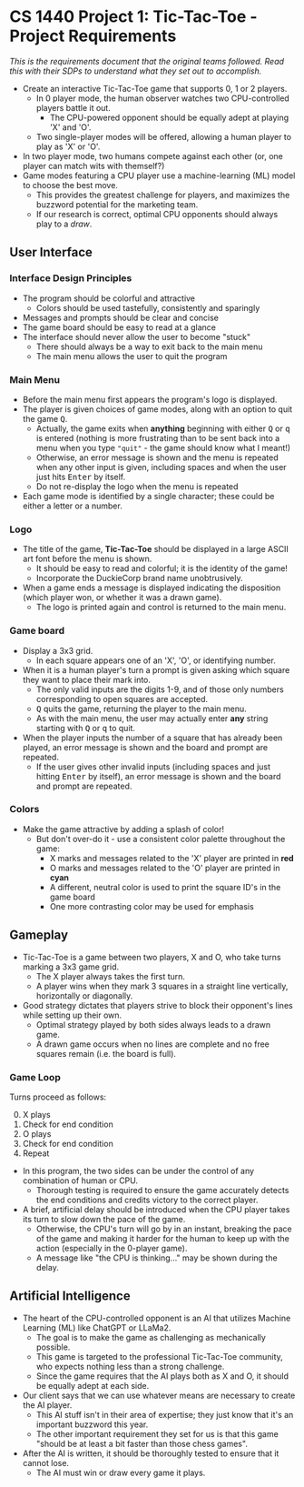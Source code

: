 # CS 1440 Project 1: Tic-Tac-Toe - Project Requirements

*This is the requirements document that the original teams followed.  Read this with their SDPs to understand what they set out to accomplish.*

*   Create an interactive Tic-Tac-Toe game that supports 0, 1 or 2 players.
    *   In 0 player mode, the human observer watches two CPU-controlled players battle it out.
        *   The CPU-powered opponent should be equally adept at playing 'X' and 'O'.
    *   Two single-player modes will be offered, allowing a human player to play as 'X' or 'O'.
*   In two player mode, two humans compete against each other (or, one player can match wits with themself?)
*   Game modes featuring a CPU player use a machine-learning (ML) model to choose the best move.
    *   This provides the greatest challenge for players, and maximizes the buzzword potential for the marketing team.
    *   If our research is correct, optimal CPU opponents should always play to a *draw*.


## User Interface

### Interface Design Principles

*   The program should be colorful and attractive
    *   Colors should be used tastefully, consistently and sparingly
*   Messages and prompts should be clear and concise
*   The game board should be easy to read at a glance
*   The interface should never allow the user to become "stuck"
    *   There should always be a way to exit back to the main menu
    *   The main menu allows the user to quit the program


### Main Menu

*   Before the main menu first appears the program's logo is displayed.
*   The player is given choices of game modes, along with an option to quit the game <kbd>Q</kbd>.
    *   Actually, the game exits when **anything** beginning with either <kbd>Q</kbd> or <kbd>q</kbd> is entered (nothing is more frustrating than to be sent back into a menu when you type `"quit"` - the game should know what I meant!)
    *   Otherwise, an error message is shown and the menu is repeated when any other input is given, including spaces and when the user just hits <kbd>Enter</kbd> by itself.
    *   Do not re-display the logo when the menu is repeated
*   Each game mode is identified by a single character; these could be either a letter or a number.


### Logo

*   The title of the game, **Tic-Tac-Toe** should be displayed in a large ASCII art font before the menu is shown.
    *   It should be easy to read and colorful; it is the identity of the game!
    *   Incorporate the DuckieCorp brand name unobtrusively.
*   When a game ends a message is displayed indicating the disposition (which player won, or whether it was a drawn game).
    *   The logo is printed again and control is returned to the main menu.


### Game board

*   Display a 3x3 grid.
    *   In each square appears one of an 'X', 'O', or identifying number.
*   When it is a human player's turn a prompt is given asking which square they want to place their mark into.
    *   The only valid inputs are the digits 1-9, and of those only numbers corresponding to open squares are accepted.
    *   <kbd>Q</kbd> quits the game, returning the player to the main menu.
    *   As with the main menu, the user may actually enter **any** string starting with <kbd>Q</kbd> or <kbd>q</kbd> to quit.
*   When the player inputs the number of a square that has already been played, an error message is shown and the board and prompt are repeated.
    *   If the user gives other invalid inputs (including spaces and just hitting <kbd>Enter</kbd> by itself), an error message is shown and the board and prompt are repeated.


### Colors

*   Make the game attractive by adding a splash of color!
    *   But don't over-do it - use a consistent color palette throughout the game:
        *   X marks and messages related to the 'X' player are printed in **red**
        *   O marks and messages related to the 'O' player are printed in **cyan**
        *   A different, neutral color is used to print the square ID's in the game board
        *   One more contrasting color may be used for emphasis


## Gameplay

*   Tic-Tac-Toe is a game between two players, X and O, who take turns marking a 3x3 game grid.
    *   The X player always takes the first turn.
    *   A player wins when they mark 3 squares in a straight line vertically, horizontally or diagonally.
*   Good strategy dictates that players strive to block their opponent's lines while setting up their own.
    *   Optimal strategy played by both sides always leads to a drawn game.
    *   A drawn game occurs when no lines are complete and no free squares remain (i.e. the board is full).


### Game Loop

Turns proceed as follows:

0.  X plays
1.  Check for end condition
2.  O plays
3.  Check for end condition
4.  Repeat

*   In this program, the two sides can be under the control of any combination of human or CPU.
    *   Thorough testing is required to ensure the game accurately detects the end conditions and credits victory to the correct player.
*   A brief, artificial delay should be introduced when the CPU player takes its turn to slow down the pace of the game.
    *   Otherwise, the CPU's turn will go by in an instant, breaking the pace of the game and making it harder for the human to keep up with the action (especially in the 0-player game).
    *   A message like "the CPU is thinking..." may be shown during the delay.


## Artificial Intelligence

*   The heart of the CPU-controlled opponent is an AI that utilizes Machine Learning (ML) like ChatGPT or LLaMa2.
    *   The goal is to make the game as challenging as mechanically possible.
    *   This game is targeted to the professional Tic-Tac-Toe community, who expects nothing less than a strong challenge.
    *   Since the game requires that the AI plays both as X and O, it should be equally adept at each side.
*   Our client says that we can use whatever means are necessary to create the AI player.
    *   This AI stuff isn't in their area of expertise; they just know that it's an important buzzword this year.
    *   The other important requirement they set for us is that this game "should be at least a bit faster than those chess games".
*   After the AI is written, it should be thoroughly tested to ensure that it cannot lose.
    *   The AI must win or draw every game it plays.
